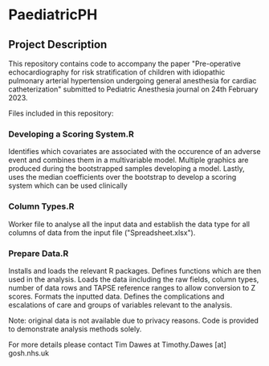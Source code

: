 # PaediatricPH

## Project Description
This repository contains code to accompany the paper "Pre-operative echocardiography for risk stratification of children with idiopathic pulmonary arterial hypertension undergoing general anesthesia for cardiac catheterization" submitted to Pediatric Anesthesia journal on 24th February 2023.

Files included in this repository:
### Developing a Scoring System.R
Identifies which covariates are associated with the occurence of an adverse event and combines them in a multivariable model. Multiple graphics are produced during the bootstrapped samples developing a model. Lastly, uses the median coefficients over the bootstrap to develop a scoring system which can be used clinically

### Column Types.R
Worker file to analyse all the input data and establish the data type for all columns of data from the input file ("Spreadsheet.xlsx").

### Prepare Data.R
Installs and loads the relevant R packages. Defines functions which are then used in the analysis. Loads the data iincluding the raw fields, column types, number of data rows and TAPSE reference ranges to allow conversion to Z scores. Formats the inputted data. Defines the complications and escalations of care and groups of variables relevant to the analysis.

Note: original data is not available due to privacy reasons. Code is provided to demonstrate analysis methods solely.

For more details please contact Tim Dawes at Timothy.Dawes [at] gosh.nhs.uk
